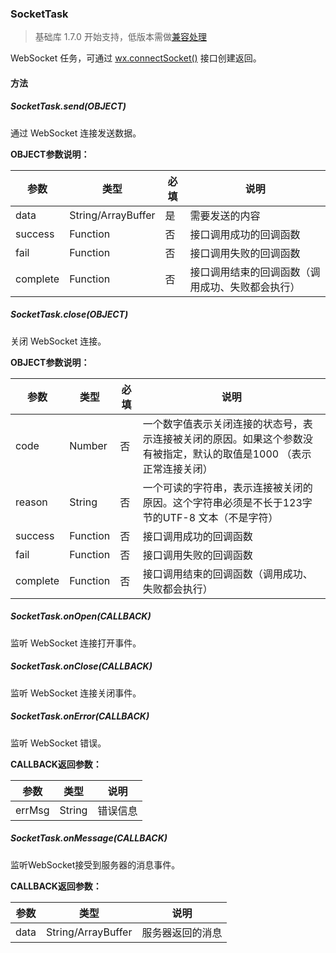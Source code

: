 <!-- https://mp.weixin.qq.com/debug/wxadoc/dev/api/socket-task.html -->

### SocketTask

> 基础库 1.7.0 开始支持，低版本需做[兼容处理](https://mp.weixin.qq.com/debug/wxadoc/dev/framework/compatibility.html)

WebSocket 任务，可通过 [wx.connectSocket()](https://mp.weixin.qq.com/debug/wxadoc/dev/api/network-socket.html) 接口创建返回。

#### 方法

##### SocketTask.send(OBJECT)

通过 WebSocket 连接发送数据。

**OBJECT参数说明：**

  参数       |  类型                 |  必填 |  说明                       
-------------|-----------------------|-------|-----------------------------
  data       |  String/ArrayBuffer   |  是   |  需要发送的内容             
  success    |  Function             |  否   |  接口调用成功的回调函数     
  fail       |  Function             |  否   |  接口调用失败的回调函数     
  complete   |  Function             |  否   |接口调用结束的回调函数（调用成功、失败都会执行）

##### SocketTask.close(OBJECT)

关闭 WebSocket 连接。

**OBJECT参数说明：**

  参数       |  类型       |  必填 |  说明                                                           
-------------|-------------|-------|-----------------------------------------------------------------
  code       |  Number     |  否   |一个数字值表示关闭连接的状态号，表示连接被关闭的原因。如果这个参数没有被指定，默认的取值是1000 （表示正常连接关闭）
  reason     |  String     |  否   |一个可读的字符串，表示连接被关闭的原因。这个字符串必须是不长于123字节的UTF-8 文本（不是字符）
  success    |  Function   |  否   |  接口调用成功的回调函数                                         
  fail       |  Function   |  否   |  接口调用失败的回调函数                                         
  complete   |  Function   |  否   |  接口调用结束的回调函数（调用成功、失败都会执行）               

##### SocketTask.onOpen(CALLBACK)

监听 WebSocket 连接打开事件。

##### SocketTask.onClose(CALLBACK)

监听 WebSocket 连接关闭事件。

##### SocketTask.onError(CALLBACK)

监听 WebSocket 错误。

**CALLBACK返回参数：**

  参数     |  类型     |  说明   
-----------|-----------|---------
  errMsg   |  String   | 错误信息

##### SocketTask.onMessage(CALLBACK)

监听WebSocket接受到服务器的消息事件。

**CALLBACK返回参数：**

  参数   |  类型                 |  说明       
---------|-----------------------|-------------
  data   |  String/ArrayBuffer   |服务器返回的消息
